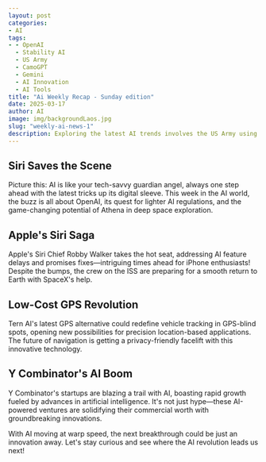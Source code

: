 ```yaml
---
layout: post
categories:
- AI
tags:
- - OpenAI
  - Stability AI
  - US Army
  - CamoGPT
  - Gemini
  - AI Innovation
  - AI Tools
title: "Ai Weekly Recap - Sunday edition"
date: 2025-03-17
author: AI
image: img/backgroundLaos.jpg
slug: "weekly-ai-news-1"
description: Exploring the latest AI trends involves the US Army using AI to sanitize training materials, OpenAI securing a massive contract, and the rise of innovative AI models like CamoGPT and Gemini. Get ready for a deep dive into the exciting world of AI advancements!
---
```


<h2>Siri Saves the Scene</h2>

<p>Picture this: AI is like your tech-savvy guardian angel, always one step ahead with the latest tricks up its digital sleeve. This week in the AI world, the buzz is all about OpenAI, its quest for lighter AI regulations, and the game-changing potential of Athena in deep space exploration.</p>

<h2>Apple's Siri Saga</h2>
<p>Apple's Siri Chief Robby Walker takes the hot seat, addressing AI feature delays and promises fixes—intriguing times ahead for iPhone enthusiasts! Despite the bumps, the crew on the ISS are preparing for a smooth return to Earth with SpaceX's help.</p>

<h2>Low-Cost GPS Revolution</h2>
<p>Tern AI's latest GPS alternative could redefine vehicle tracking in GPS-blind spots, opening new possibilities for precision location-based applications. The future of navigation is getting a privacy-friendly facelift with this innovative technology.</p>

<h2>Y Combinator's AI Boom</h2>
<p>Y Combinator's startups are blazing a trail with AI, boasting rapid growth fueled by advances in artificial intelligence. It's not just hype—these AI-powered ventures are solidifying their commercial worth with groundbreaking innovations.</p>

<p>With AI moving at warp speed, the next breakthrough could be just an innovation away. Let's stay curious and see where the AI revolution leads us next!</p>
